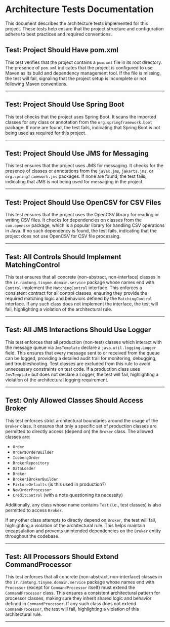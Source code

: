 # Architecture Tests Documentation

This document describes the architecture tests implemented for this project. These tests help ensure that the project structure and configuration adhere to best practices and required conventions.

## Test: Project Should Have pom.xml

This test verifies that the project contains a `pom.xml` file in its root directory. The presence of `pom.xml` indicates that the project is configured to use Maven as its build and dependency management tool. If the file is missing, the test will fail, signaling that the project setup is incomplete or not following Maven conventions.

---

## Test: Project Should Use Spring Boot

This test checks that the project uses Spring Boot. It scans the imported classes for any class or annotation from the `org.springframework.boot` package. If none are found, the test fails, indicating that Spring Boot is not being used as required for this project.

---

## Test: Project Should Use JMS for Messaging

This test ensures that the project uses JMS for messaging. It checks for the presence of classes or annotations from the `javax.jms`, `jakarta.jms`, or `org.springframework.jms` packages. If none are found, the test fails, indicating that JMS is not being used for messaging in the project.

---

## Test: Project Should Use OpenCSV for CSV Files

This test ensures that the project uses the OpenCSV library for reading or writing CSV files. It checks for dependencies on classes from the `com.opencsv` package, which is a popular library for handling CSV operations in Java. If no such dependency is found, the test fails, indicating that the project does not use OpenCSV for CSV file processing.

---

## Test: All Controls Should Implement MatchingControl

This test ensures that all concrete (non-abstract, non-interface) classes in the `ir.ramtung.tinyme.domain.service` package whose names end with `Control` implement the `MatchingControl` interface. This enforces a consistent contract for all control classes, ensuring they provide the required matching logic and behaviors defined by the `MatchingControl` interface. If any such class does not implement the interface, the test will fail, highlighting a violation of the architectural rule.

---

## Test: All JMS Interactions Should Use Logger

This test enforces that all production (non-test) classes which interact with the message queue via `JmsTemplate` declare a `java.util.logging.Logger` field. This ensures that every message sent to or received from the queue can be logged, providing a detailed audit trail for monitoring, debugging, and troubleshooting. Test classes are excluded from this rule to avoid unnecessary constraints on test code. If a production class uses `JmsTemplate` but does not declare a Logger, the test will fail, highlighting a violation of the architectural logging requirement.

---

## Test: Only Allowed Classes Should Access Broker

This test enforces strict architectural boundaries around the usage of the `Broker` class. It ensures that only a specific set of production classes are permitted to directly access (depend on) the `Broker` class. The allowed classes are:

- `Order`
- `Order$OrderBuilder`
- `IcebergOrder`
- `BrokerRepository`
- `DataLoader`
- `Broker`
- `Broker$BrokerBuilder`
- `FixtureDefaults` (is this used in production?)
- `NewOrderProcessor`
- `CreditControl` (with a note questioning its necessity)

Additionally, any class whose name contains `Test` (i.e., test classes) is also permitted to access `Broker`.

If any other class attempts to directly depend on `Broker`, the test will fail, highlighting a violation of the architectural rule. This helps maintain encapsulation and prevents unintended dependencies on the `Broker` entity throughout the codebase.

---

## Test: All Processors Should Extend CommandProcessor

This test enforces that all concrete (non-abstract, non-interface) classes in the `ir.ramtung.tinyme.domain.service` package whose names end with `Processor` (except for `CommandProcessor` itself) must extend the `CommandProcessor` class. This ensures a consistent architectural pattern for processor classes, making sure they inherit shared logic and behavior defined in `CommandProcessor`. If any such class does not extend `CommandProcessor`, the test will fail, highlighting a violation of this architectural rule.

---


